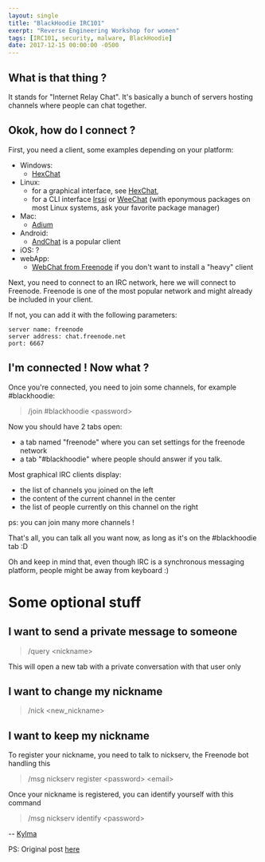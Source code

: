 ```yaml
---
layout: single
title: "BlackHoodie IRC101"
exerpt: "Reverse Engineering Workshop for women"
tags: [IRC101, security, malware, BlackHoodie]
date: 2017-12-15 00:00:00 -0500
---
```


What is that thing ?
---------------------------
It stands for "Internet Relay Chat". It's basically a bunch of servers hosting channels where people can chat together.

Okok, how do I connect ?
-----------------------------------
First, you need a client, some examples depending on your platform:
* Windows:
  - [HexChat](https://hexchat.github.io/)
* Linux:
  - for a graphical interface, see [HexChat](https://hexchat.github.io/),
  - for a CLI interface [Irssi](https://irssi.org/) or [WeeChat](https://weechat.org/) (with eponymous packages on most Linux systems, ask your favorite package manager)
* Mac:
  - [Adium](https://www.adium.im/)
* Android:
  - [AndChat](https://play.google.com/store/apps/details?id=net.andchat.donate) is a popular client
* iOS: ?
* webApp:
  - [WebChat from Freenode](https://webchat.freenode.net/) if you don't want to install a "heavy" client

Next, you need to connect to an IRC network, here we will connect to Freenode. Freenode is one of the most popular network and might already be included in your client.

If not, you can add it with the following parameters:

```
server name: freenode
server address: chat.freenode.net
port: 6667
```


I'm connected ! Now what ?
---------------------------------------
Once you're connected, you need to join some channels, for example #blackhoodie:

> /join #blackhoodie \<password\>

Now you should have 2 tabs open:
* a tab named "freenode" where you can set settings for the freenode network
* a tab "#blackhoodie" where people should answer if you talk.

Most graphical IRC clients display:
* the list of channels you joined on the left
* the content of the current channel in the center
* the list of people currently on this channel on the right

ps: you can join many more channels !

That's all, you can talk all you want now, as long as it's on the #blackhoodie tab :D

Oh and keep in mind that, even though IRC is a synchronous messaging platform, people might be away from keyboard :)

Some optional stuff
============

I want to send a private message to someone
----------------------------------------------------------------
>/query \<nickname\>

This will open a new tab with a private conversation with that user only

I want to change my nickname
-------------------------------------------
>/nick \<new_nickname\>

I want to keep my nickname
---------------------------------------
To register your nickname, you need to talk to nickserv, the Freenode bot handling this
>/msg nickserv register \<password\> \<email\>

Once your nickname is registered, you can identify yourself with this command
>/msg nickserv identify \<password\>

-- [Kylma](https://twitter.com/_kylma)

PS: Original post [here](http://kylma.fr/irc101.html)
